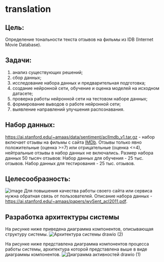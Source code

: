 # translation

## Цель: 
Определение тональности текста отзывов на фильмы из IDB (Internet Movie Database).
## Задачи:
1. анализ существующих решений;
2. сбор данных;
3. исследование набора данных и предварительная подготовка;
4. создание нейронной сети, обучение и оценка моделей на исходном датасете;
5. проверка работы нейронной сети на тестовом наборе данных;
6. формирование выводов о работе нейронной сети;
7. выявление направлений улучшения распознавания.

## Набор данных:
https://ai.stanford.edu/~amaas/data/sentiment/aclImdb_v1.tar.gz - набор включает отзывы на фильмы с сайта [IMDb](https://www.imdb.com/). Отзывы только явно положительные  (оценка >=7) или отрицательные (оценка <=4), нейтральные отзывы в набор данных не включались.
Размер набора  данных 50 тысяч отзывов:
Набор данных для обучения - 25 тыс. отзывов.
Набор данных для тестирования - 25  тыс. отзывов.

## Целесообразность:
![image](https://github.com/Chestniy22/translation/assets/119978648/92eaadcc-2396-4401-b660-f168e86ff89d)
Для повышения качества работы своего сайта или сервиса нужна обратная связь от пользователей. Описание набора данных - https://ai.stanford.edu/~amaas/papers/wvSent_acl2011.pdf.

## Разработка архитектуры системы
На рисунке ниже приведена диаграмма компонентов, описывающая структуру системы.
![Архитектура системы drawio (2)](https://user-images.githubusercontent.com/119978648/234927516-092c9400-98e0-4c87-855d-17b103ea073f.png)

На рисунке ниже представлена диаграмма компонентов процесса работы системы, архитектура которой представлена выше в виде диаграммы компонентов.
![Диаграмма активностей drawio (1)](https://user-images.githubusercontent.com/119978648/236221111-5a86e7d7-966b-4014-bf7a-1d922d2a4a3c.png)


